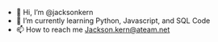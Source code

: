 - 👋 Hi, I’m @jacksonkern
- 🌱 I’m currently learning Python, Javascript, and SQL Code
- 📫 How to reach me Jackson.kern@ateam.net

<!---
jacksonkern/jacksonkern is a ✨ special ✨ repository because its `README.md` (this file) appears on your GitHub profile.
You can click the Preview link to take a look at your changes.
--->
